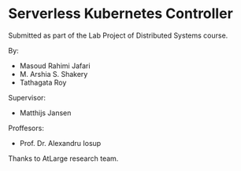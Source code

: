 # Serverless Kubernetes Controller

Submitted as part of the Lab Project of Distributed Systems course.

By: 
- Masoud Rahimi Jafari
- M. Arshia S. Shakery
- Tathagata Roy

Supervisor:
- Matthijs Jansen

Proffesors:
- Prof. Dr. Alexandru Iosup

Thanks to AtLarge research team. 
